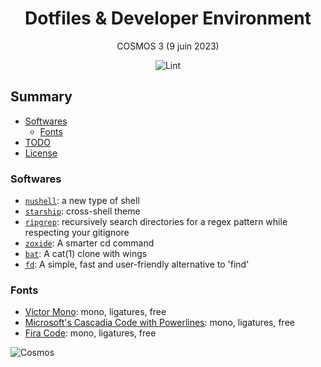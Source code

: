 <div align="center">

# Dotfiles & Developer Environment

COSMOS 3 (9 juin 2023)

![Lint](https://github.com/nzaero/cosmos3-unix-dev-conf/blob/main/8-doc/icon/badge-lint-passing.svg)

</div>

## Summary

- [Softwares](#other-useful-software)
  - [Fonts](#fonts)
- [TODO](#todo)
- [License](#license)

### Softwares

- [`nushell`](https://www.nushell.sh/): a new type of shell
- [`starship`](https://starship.rs/): cross-shell theme
- [`ripgrep`](https://github.com/BurntSushi/ripgrep): recursively search directories for a regex pattern while respecting your gitignore
- [`zoxide`](https://github.com/ajeetdsouza/zoxide): A smarter cd command
- [`bat`](https://github.com/sharkdp/bat): A cat(1) clone with wings
- [`fd`](https://github.com/sharkdp/fd): A simple, fast and user-friendly alternative to 'find'

### Fonts

- [Victor Mono](https://rubjo.github.io/victor-mono/): mono, ligatures, free
- [Microsoft's Cascadia Code with Powerlines](https://github.com/microsoft/cascadia-code): mono, ligatures, free
- [Fira Code](https://github.com/tonsky/FiraCode): mono, ligatures, free

![Cosmos](https://raw.githubusercontent.com/nzaero/cosmos3-unix-dev-conf/main/8-doc/img/1cosmos.webp)

